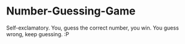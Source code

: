 # Number-Guessing-Game

Self-exclamatory. You, guess the correct number, you win. You guess wrong, keep guessing. :P 

